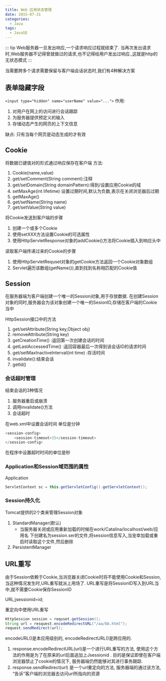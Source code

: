 ```yaml
---
title: Web 应用状态管理
date: 2015-07-31
categories:
  - Java
tags: 
  - JavaSE
---
```


::: tip
Web服务器一旦发出响应,一个请求响应过程就结束了.
当再次发出请求时,Web服务器不记得曾就做过的请求,也不记得给用户发出过响应.,这就是http的无状态模式
:::

<!-- more -->

当需要跨多个请求需要保留与客户端会话状态时,我们有4种解决方案

## 表单隐藏字段

`<input type="hidden" name="userName" value="...">`
作用:

1. 对用户在网上的访问进行会话跟踪
2. 为服务器提供预定义的输入
3. 存储动态产生的网页的上下文信息

缺点: 只有当每个网页是动态生成的才有效

## Cookie

将数据已键值对的形式通过响应保存在客户端
方法:

1. Cookie(name,value)
2. get/setComment(String comment):注释
3. get/setDomain(String domainPattern):得到/设置应用Cookie的域
4. setMaxAge(int lifetime) 设置过期时间,默认为负数,表示在关闭浏览器后过期
5. getMaxAge()
6. get/setName(String name) 
7. get/setValue(String value)

将Cookie发送到客户端的步骤

1. 创建一个或多个Cookie
2. 使用setXXX方法设置Cookie的可选属性
3. 使用HttpServletResponse对象的addCookie()方法将Cookie插入到响应头中

读取客户端传递过来的Cookie的步骤

1. 使用HttpServletRequset对象的getCookie方法返回一个Cookie对象数组
2. Servlet遍历该数组(getName()),直到找到名称相匹配的Cookie值

## Session

在服务器端为客户端创建一个唯一的Session对象,用于存放数据.
在创建Session对象的同时,服务器会为该对象创建一个唯一的SesionID,存储在客户端的Cookie当中

HttpSession接口中的方法

1. get/setAttribute(String key,Object obj)
2. removeAttribute(String key)
3. getCreationTime() :返回第一次创建会话的时间
4. getLastAccessedTime() :返回容器最后一次得到该会话ID的请求时间
5. get/setMaxInactiveInterval(int time) :存活时间
6. invalidate():结束会话
7. getId()

### 会话超时管理

结束会话的3种情况

1. 服务器重启或崩溃
2. 调用invalidate()方法
3. 会话超时

在web.xml中设置会话时间
单位是分钟

```java
<session-config>	
	<session-timeout>15</session-timeout>
</session-config>
```

在程序中设置超时时间的单位是秒

### Application和Session域范围的属性

Application

```java
ServletContext sc = this.getServletConfig().getServletContext();
```

### Session持久化
Tomcat提供的2个类来管理Session对象

1. StandardManager(默认)
	- 当服务器关闭或应用重新加载的时候在work/Catalina/localhost/web/应用名 下创建名为session.ser的文件,将session信息写入,当宠幸加载或重启时读取这个文件,然后删除
2. PersistentManager

## URL重写

由于Session依赖于Cookie,当浏览器关闭Cookie时将不能使用Cookie和Session,当这种情况发生时,URL重写就派上用场了.
URL重写是将SessionID写入到URL当中,就不需要Cookie保存SessionID

URL;jsessionid=id;

重定向中使用URL重写

```java
HttpSession session = requset.getSession();
String url = resquest.encodeRedirectURL("/aa/bb.html");
request.sendRedirect(url);
```

encodeURL()是本应用级别的, encodeRedirectURL()是跨应用的.   

1. response.encodeRedirectURL(url)是一个进行URL重写的方法,  使用这个方法的作用是为了在原来的url后面追加上Jsessionid .  目的是保证即使在客户端浏览器禁止了cookie的情况下, 服务器端仍然能够对其进行事务跟踪.
2. response.sendRedirect(url) 是一个url重定向的方法,  服务器端的通过该方法, “告诉”客户端的浏览器去访问url所指向的资源

